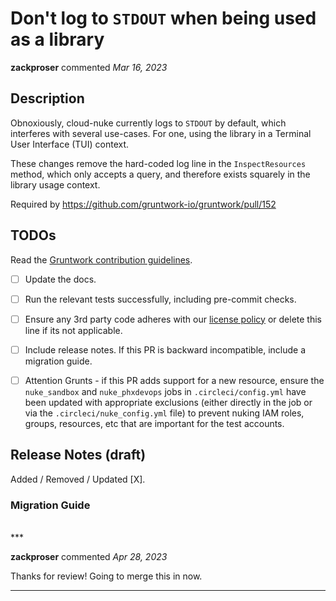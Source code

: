 # Don't log to `STDOUT` when being used as a library

**zackproser** commented *Mar 16, 2023*

<!-- Prepend '[WIP]' to the title if this PR is still a work-in-progress. Remove it when it is ready for review! -->

## Description

Obnoxiously, cloud-nuke currently logs to `STDOUT` by default, which interferes with several use-cases. For one, using the library in a Terminal User Interface (TUI) context.

These changes remove the hard-coded log line in the `InspectResources` method, which only accepts a query, and therefore exists squarely in the library usage context.

Required by https://github.com/gruntwork-io/gruntwork/pull/152

<!-- Description of the changes introduced by this PR. -->

## TODOs

Read the [Gruntwork contribution guidelines](https://gruntwork.notion.site/Gruntwork-Coding-Methodology-02fdcd6e4b004e818553684760bf691e).

- [ ] Update the docs.
- [ ] Run the relevant tests successfully, including pre-commit checks.
- [ ] Ensure any 3rd party code adheres with our [license policy](https://www.notion.so/gruntwork/Gruntwork-licenses-and-open-source-usage-policy-f7dece1f780341c7b69c1763f22b1378) or delete this line if its not applicable.
- [ ] Include release notes. If this PR is backward incompatible, include a migration guide.
- [ ] Attention Grunts - if this PR adds support for a new resource, ensure the `nuke_sandbox` and `nuke_phxdevops` jobs in `.circleci/config.yml` have been updated with appropriate exclusions (either directly in the job or via the `.circleci/nuke_config.yml` file) to prevent nuking IAM roles, groups, resources, etc that are important for the test accounts.


## Release Notes (draft)

<!-- One-line description of the PR that can be included in the final release notes. -->
Added / Removed / Updated [X].

### Migration Guide

<!-- Important: If you made any backward incompatible changes, then you must write a migration guide! -->


<br />
***


**zackproser** commented *Apr 28, 2023*

Thanks for review! Going to merge this in now.
***

